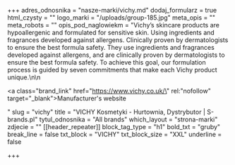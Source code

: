 +++
adres_odnosnika = "nasze-marki/vichy.md"
dodaj_formularz = true
html_czysty = ""
logo_marki = "/uploads/group-185.jpg"
meta_opis = ""
meta_robots = ""
opis_pod_naglowiekm = "Vichy’s skincare products are hypoallergenic and formulated for sensitive skin. Using ingredients and fragrances developed against allergens. Clinically proven by dermatologists to ensure the best formula safety. They use ingredients and fragrances developed against allergens, and are clinically proven by dermatologists to ensure the best formula safety. To achieve this goal, our formulation process is guided by seven commitments that make each Vichy product unique.\n\n    <p><a class=\"brand_link\" href=\"https://www.vichy.co.uk/\" rel:\"nofollow\" target=\"_blank\">Manufacturer's website</a></p>"
slug = "vichy"
title = "VICHY Kosmetyki - Hurtownia, Dystrybutor | S-brands.pl"
tytul_odnosnika = "All brands"
which_layout = "strona-marki"
zdjecie = ""
[[header_repeater]]
block_tag_type = "h1"
bold_txt = "gruby"
break_line = false
txt_block = "VICHY"
txt_block_size = "XXL"
underline = false

+++
